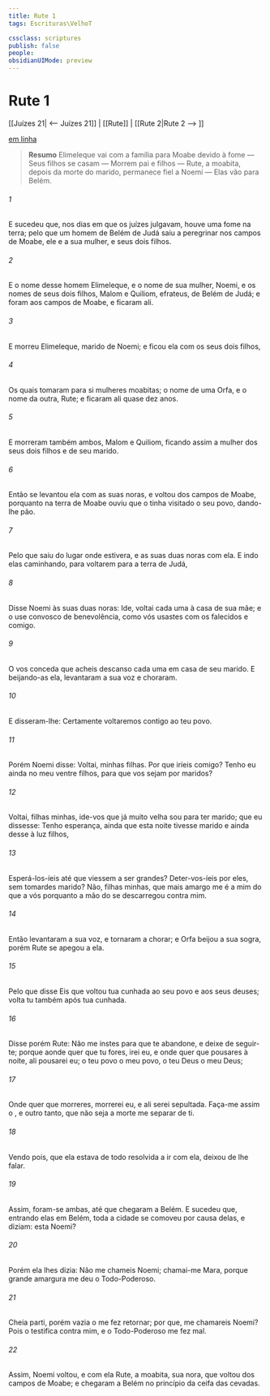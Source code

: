 ```yaml
---
title: Rute 1
tags: Escrituras\VelhoT

cssclass: scriptures
publish: false
people:
obsidianUIMode: preview
---
```


# Rute 1
[[Juízes 21| <-- Juízes 21]] | [[Rute]] | [[Rute 2|Rute 2 --> ]]

[em linha](https://churchofjesuschrist.org/study/scriptures/ot/ruth/1?lang=por)

> __Resumo__
Elimeleque vai com a família para Moabe devido à fome — Seus filhos se casam — Morrem pai e filhos — Rute, a moabita, depois da morte do marido, permanece fiel a Noemi — Elas vão para Belém.

###### 1 
E sucedeu que, nos dias em que os juízes julgavam, houve uma fome na terra; pelo que um homem de Belém de Judá saiu a peregrinar nos campos de Moabe, ele e a sua mulher, e seus dois filhos.

###### 2 
E  o nome desse homem Elimeleque, e o nome de sua mulher, Noemi, e os nomes de seus dois filhos, Malom e Quiliom, efrateus, de Belém de Judá; e foram aos campos de Moabe, e ficaram ali.

###### 3 
E morreu Elimeleque, marido de Noemi; e ficou ela com os seus dois filhos,

###### 4 
Os quais tomaram para si mulheres moabitas;  o nome de uma  Orfa, e o nome da outra, Rute; e ficaram ali quase dez anos.

###### 5 
E morreram também ambos, Malom e Quiliom, ficando assim a mulher  dos seus dois filhos e de seu marido.

###### 6 
Então se levantou ela com as suas noras, e voltou dos campos de Moabe, porquanto na terra de Moabe ouviu que o  tinha visitado o seu povo, dando-lhe pão.

###### 7 
Pelo que saiu do lugar onde estivera, e as suas duas noras com ela. E indo elas caminhando, para voltarem para a terra de Judá,

###### 8 
Disse Noemi às suas duas noras: Ide, voltai cada uma à casa de sua mãe; e o  use convosco de benevolência, como vós usastes com os falecidos e comigo.

###### 9 
O  vos conceda que acheis descanso cada uma em casa de seu marido. E beijando-as ela, levantaram a sua voz e choraram.

###### 10 
E disseram-lhe: Certamente voltaremos contigo ao teu povo.

###### 11 
Porém Noemi disse: Voltai, minhas filhas. Por que iríeis comigo? Tenho eu ainda no meu ventre  filhos, para que vos sejam por maridos?

###### 12 
Voltai, filhas minhas, ide-vos  que já muito velha sou para ter marido;  que eu dissesse: Tenho esperança,  ainda que esta noite tivesse marido e ainda desse à luz filhos,

###### 13 
Esperá-los-íeis até que viessem a ser grandes? Deter-vos-íeis por eles, sem tomardes marido? Não, filhas minhas, que mais amargo me é a mim do que a vós  porquanto a mão do  se descarregou contra mim.

###### 14 
Então levantaram a sua voz, e tornaram a chorar; e Orfa beijou a sua sogra, porém Rute se apegou a ela.

###### 15 
Pelo que disse  Eis que voltou tua cunhada ao seu povo e aos seus deuses; volta tu também após tua cunhada.

###### 16 
Disse porém Rute: Não me instes para que te abandone, e deixe de seguir-te; porque aonde quer que tu fores, irei eu, e onde quer que pousares à noite, ali pousarei eu; o teu povo  o meu povo, o teu Deus  o meu Deus;

###### 17 
Onde quer que morreres, morrerei eu, e ali serei sepultada. Faça-me assim o , e outro tanto,  que não seja a morte me separar de ti.

###### 18 
Vendo  pois, que ela estava de todo resolvida a ir com ela, deixou de lhe falar.

###### 19 
Assim,  foram-se ambas, até que chegaram a Belém. E sucedeu que, entrando elas em Belém, toda a cidade se comoveu por causa delas, e diziam:  esta Noemi?

###### 20 
Porém ela lhes dizia: Não me chameis Noemi; chamai-me Mara, porque grande amargura me deu o Todo-Poderoso.

###### 21 
Cheia parti, porém vazia o  me fez retornar; por que,  me chamareis Noemi? Pois o  testifica contra mim, e o Todo-Poderoso me fez  mal.

###### 22 
Assim, Noemi voltou, e com ela Rute, a moabita, sua nora, que voltou dos campos de Moabe; e chegaram a Belém no princípio da ceifa das cevadas.

